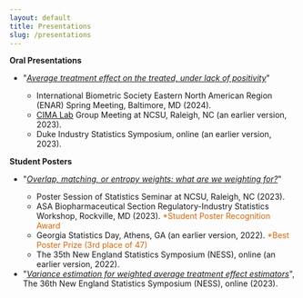 ```yaml
---
layout: default
title: Presentations
slug: /presentations
---
```


<b> Oral Presentations </b> 

<ul>
   <li> "<a href="https://yiliu1998.github.io/slides/ENAR_2024.pdf" target="_blank"><em>Average treatment effect on the treated, under lack of positivity</em></a>"</li>
     <ul>
      <li> International Biometric Society Eastern North American Region (ENAR) Spring Meeting, Baltimore, MD (2024). </li>
      <li> <a href="https://shuyang.wordpress.ncsu.edu/cima-lab/" target="_blank">CIMA Lab</a> Group Meeting at NCSU, Raleigh, NC (an earlier version, 2023). </li>
      <li> Duke Industry Statistics Symposium, online (an earlier version, 2023). </li>
     </ul>
</ul>

<b> Student Posters </b>
<ul>
  <li>"<a href="https://yiliu1998.github.io/poster/OWWWF_Poster.pdf" target="_blank"><em>Overlap, matching, or entropy weights: what are we weighting for?</em></a>"</li>
  <ul>
      <li> Poster Session of Statistics Seminar at NCSU, Raleigh, NC (2023). </li>
      <li> ASA Biopharmaceutical Section Regulatory-Industry Statistics Workshop, Rockville, MD (2023). <font color="#de6407"> *Student Poster Recognition Award</font> </li>
      <li> Georgia Statistics Day, Athens, GA (an earlier version, 2022). <font color="#de6407"> *Best Poster Prize (3rd place of 47)</font> </li>
      <li> The 35th New England Statistics Symposium (NESS), online (an earlier version, 2022). </li>
  </ul>  
  <li> "<a href="https://yiliu1998.github.io/slides/NESS_2023_Poster.pdf" target="_blank"><em>Variance estimation for weighted average treatment effect estimators</em></a>", The 36th New England Statistics Symposium (NESS), online (2023). </li>
</ul>
